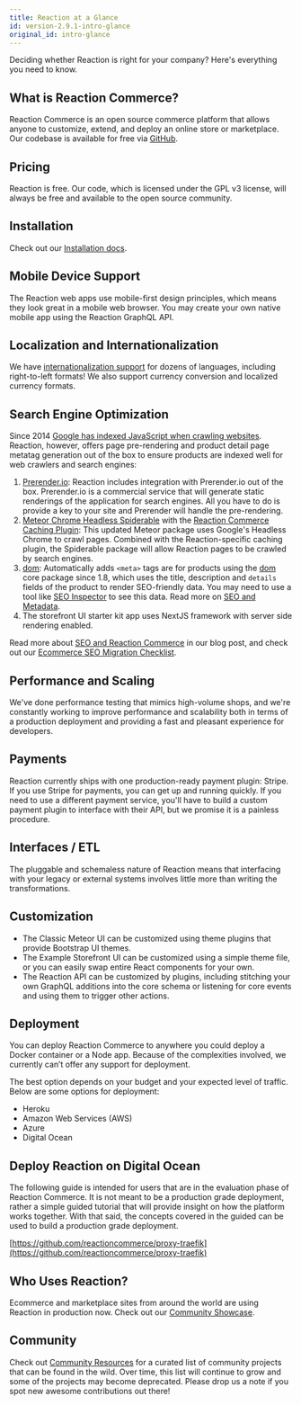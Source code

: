 ```yaml
---
title: Reaction at a Glance
id: version-2.9.1-intro-glance
original_id: intro-glance
---
```


Deciding whether Reaction is right for your company? Here's everything you need to know.

## What is Reaction Commerce?

Reaction Commerce is an open source commerce platform that allows anyone to customize, extend, and deploy an online store or marketplace. Our codebase is available for free via [GitHub](https://github.com/reactioncommerce/reaction).

## Pricing

Reaction is free. Our code, which is licensed under the GPL v3 license, will always be free and available to the open source community.

## Installation

Check out our [Installation docs](https://docs.reactioncommerce.com/docs/getting-started-developing-with-reaction).

## Mobile Device Support

The Reaction web apps use mobile-first design principles, which means they look great in a mobile web browser. You may create your own native mobile app using the Reaction GraphQL API.

## Localization and Internationalization

We have [internationalization support](i18n.md) for dozens of languages, including right-to-left formats! We also support currency conversion and localized currency formats.

## Search Engine Optimization

Since 2014 [Google has indexed JavaScript when crawling websites](https://webmasters.googleblog.com/2014/05/understanding-web-pages-better.html). Reaction, however, offers page pre-rendering and product detail page metatag generation out of the box to ensure products are indexed well for web crawlers and search engines:

1. [Prerender.io](https://prerender.io/): Reaction includes integration with Prerender.io out of the box. Prerender.io is a commercial service that will generate static renderings of the application for search engines. All you have to do is provide a key to your site and Prerender will handle the pre-rendering.
2. [Meteor Chrome Headless Spiderable](https://github.com/artlimes/meteor-chrome-headless-spiderable) with the [Reaction Commerce Caching Plugin](https://github.com/artlimes/reaction-commerce-caching-plugin): This updated Meteor package uses Google's Headless Chrome to crawl pages. Combined with the Reaction-specific caching plugin, the Spiderable package will allow Reaction pages to be crawled by search engines.
3. [dom](https://github.com/reactioncommerce/reaction/blob/v2.9.1/imports/plugins/core/dom/client/dom.js): Automatically adds `<meta>` tags are for products using the [dom](https://github.com/reactioncommerce/reaction/blob/release-1.8.0/imports/plugins/core/dom/client/dom.js) core package since 1.8, which uses the title, description and `details` fields of the product to render SEO-friendly data. You may need to use a tool like [SEO Inspector](https://chrome.google.com/webstore/detail/seo-inspector/iejckekdjogeeilmllnabmgkbbmedeal?hl=en) to see this data. Read more on [SEO and Metadata](seo-metadata.md).
4. The storefront UI starter kit app uses NextJS framework with server side rendering enabled.

Read more about [SEO and Reaction Commerce](https://blog.reactioncommerce.com/how-our-javascript-platform-handles-seo/) in our blog post, and check out our [Ecommerce SEO Migration Checklist](http://marketing.reactioncommerce.com/acton/media/37362/seo-checklist).

## Performance and Scaling

We've done performance testing that mimics high-volume shops, and we're constantly working to improve performance and scalability both in terms of a production deployment and providing a fast and pleasant experience for developers.

## Payments

Reaction currently ships with one production-ready payment plugin: Stripe. If you use Stripe for payments, you can get up and running quickly. If you need to use a different payment service, you'll have to build a custom payment plugin to interface with their API, but we promise it is a painless procedure.

## Interfaces / ETL

The pluggable and schemaless nature of Reaction means that interfacing with your legacy or external systems involves little more than writing the transformations.

## Customization

- The Classic Meteor UI can be customized using theme plugins that provide Bootstrap UI themes.
- The Example Storefront UI can be customized using a simple theme file, or you can easily swap entire React components for your own.
- The Reaction API can be customized by plugins, including stitching your own GraphQL additions into the core schema or listening for core events and using them to trigger other actions.

## Deployment

You can deploy Reaction Commerce to anywhere you could deploy a Docker container or a Node app. Because of the complexities involved, we currently can’t offer any support for deployment.

The best option depends on your budget and your expected level of traffic. Below are some options for deployment:

- Heroku
- Amazon Web Services (AWS)
- Azure
- Digital Ocean

## Deploy Reaction on Digital Ocean

The following guide is intended for users that are in the evaluation phase of Reaction Commerce. It is not meant to be a production grade deployment, rather a simple guided tutorial that will provide insight on how the platform works together. With that said, the concepts covered in the guided can be used to build a production grade deployment.

[https://github.com/reactioncommerce/proxy-traefik](https://github.com/reactioncommerce/proxy-traefik)

## Who Uses Reaction?

Ecommerce and marketplace sites from around the world are using Reaction in production now. Check out our [Community Showcase](https://docs.reactioncommerce.com/reaction-docs/trunk/community-showcase).

## Community

Check out [Community Resources](community-resources.md) for a curated list of community projects that can be found in the wild. Over time, this list will continue to grow and some of the projects may become deprecated. Please drop us a note if you spot new awesome contributions out there!

